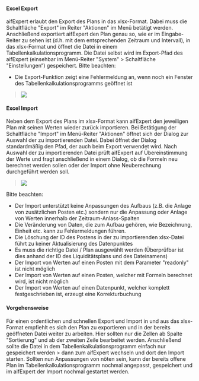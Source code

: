 
#### Excel Export

aifExpert erlaubt den Export des Plans in das xlsx-Format. Dabei muss die Schaltfläche "Export" im Reiter "Aktionen" im Menü betätigt werden. Anschließend exportiert aifExpert den Plan genau so, wie er im Eingabe-Reiter zu sehen ist (d.h. mit dem entsprechenden Zeitraum und Intervall), in das xlsx-Format und öffnet die Datei in einem Tabellenkalkulationsprogramm. Die Datei selbst wird im Export-Pfad des aifExpert (einsehbar im Menü-Reiter "System" > Schaltfläche "Einstellungen“) gespeichert. 
Bitte beachten:
- Die Export-Funktion zeigt eine Fehlermeldung an, wenn noch ein Fenster des Tabellenkalkulationsprogramms geöffnet ist

> ![](http://xpecto.github.io/docs/aifExpert/aifExpert_Liquiditaet22.png)

#### Excel Import

Neben dem Export des Plans im xlsx-Format kann aifExpert den jeweiligen Plan mit seinen Werten wieder zurück importieren. Bei Betätigung der Schaltfläche "Import" im Menü-Reiter "Aktionen" öffnet sich der Dialog zur Auswahl der zu importierenden Datei. Dabei öffnet der Dialog standardmäßig den Pfad, der auch beim Export verwendet wird. Nach Auswahl der zu importierenden Datei prüft aifExpert auf Übereinstimmung der Werte und fragt anschließend in einem Dialog, ob die Formeln neu berechnet werden sollen oder der Import ohne Neuberechnung durchgeführt werden soll.

> ![](http://xpecto.github.io/docs/aifExpert/aifExpert_Liquiditaet23.png)

Bitte beachten: 
- Der Import unterstützt keine Anpassungen des Aufbaus (z.B. die Anlage von zusätzlichen Posten etc.) sondern nur die Anpassung oder Anlage von Werten innerhalb der Zeitraum-Anlass-Spalten
- Die Veränderung von Daten, die zum Aufbau gehören, wie Bezeichnung, Einheit etc. kann zu Fehlermeldungen führen.
- Die Löschung der ID des Postens in der zu importierenden xlsx-Datei führt zu keiner Aktualisierung des Datenpunktes
- Es muss die richtige Datei / Plan ausgewählt werden (Überprüfbar ist dies anhand der ID des Liquiditätsplans und des Dateinamens)
- Der Import von Werten auf einen Posten mit dem Parameter "readonly" ist nicht möglich
- Der Import von Werten auf einen Posten, welcher mit Formeln berechnet wird, ist nicht möglich
- Der Import von Werten auf einen Datenpunkt, welcher komplett festgeschrieben ist, erzeugt eine Korrekturbuchung



#### Vorgehensweise

Für einen ordentlichen und schnellen Export und Import in und aus das xlsx-Format empfiehlt es sich den Plan zu exportieren und in der bereits geöffneten Datei weiter zu arbeiten. Hier sollten nur die Zellen ab Spalte "Sortierung" und ab der zweiten Zeile bearbeitet werden. Anschließend sollte die Datei in dem Tabellenkalkulationsprogramm einfach nur gespeichert werden > dann zum aifExpert wechseln und dort den Import starten. Sollten nun Anpassungen von nöten sein, kann der bereits offene Plan im Tabellenkalkulationsprogramm nochmal angepasst, gespeichert und im aifExpert der Import nochmal gestartet werden.

